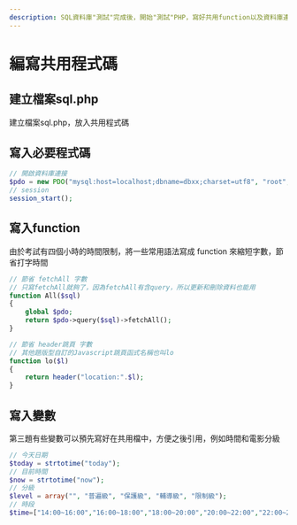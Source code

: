 ```yaml
---
description: SQL資料庫"測試"完成後，開始"測試"PHP，寫好共用function以及資料庫連接、session等程式碼
---
```


# 編寫共用程式碼

## 建立檔案sql.php

建立檔案sql.php，放入共用程式碼

## 寫入必要程式碼

```php
// 開啟資料庫連接
$pdo = new PDO("mysql:host=localhost;dbname=dbxx;charset=utf8", "root", "");
// session
session_start();
```

## 寫入function

由於考試有四個小時的時間限制，將一些常用語法寫成 function 來縮短字數，節省打字時間  
```php
// 節省 fetchAll 字數
// 只寫fetchAll就夠了，因為fetchAll有含query，所以更新和刪除資料也能用
function All($sql)
{
	global $pdo;
	return $pdo->query($sql)->fetchAll();
}

// 節省 header跳頁 字數
// 其他題版型自訂的Javascript跳頁函式名稱也叫lo
function lo($l)
{
	return header("location:".$l);
}
```

## 寫入變數
第三題有些變數可以預先寫好在共用檔中，方便之後引用，例如時間和電影分級  
```php
// 今天日期
$today = strtotime("today");
// 目前時間
$now = strtotime("now");
// 分級
$level = array("", "普遍級", "保護級", "輔導級", "限制級");
// 時段
$time=["14:00~16:00","16:00~18:00","18:00~20:00","20:00~22:00","22:00~24:00"];
```
